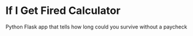 # If I Get Fired Calculator
Python Flask app that tells how long could you survive without a paycheck
